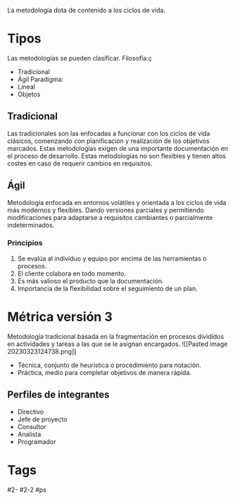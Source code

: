 La metodología dota de contenido a los ciclos de vida.
# Tipos
Las metodologías se pueden clasificar.
Filosofía:ç
- Tradicional
- Ágil
Paradigma:
- Lineal
- Objetos
## Tradicional
Las tradicionales son las enfocadas a funcionar con los ciclos de vida clásicos, comenzando con planificación y realización de los objetivos marcados. Estas metodologías exigen de una importante documentación en el proceso de desarrollo.
Estas metodologías no son flexibles y tienen altos costes en caso de requerir cambios en requisitos.
## Ágil
Metodología enfocada en entornos volátiles y orientada a los ciclos de vida más modernos y flexibles. Dando versiones parciales y permitiendo modificaciones para adaptarse a requisitos cambiantes o parcialmente indeterminados.
### Principios
1. Se evalúa al individuo y equipo por encima de las herramientas o procesos.
2. El cliente colabora en todo momento.
3. Es más valioso el producto que la documentación.
4. Importancia de la flexibilidad sobre el seguimiento de un plan.
# Métrica versión 3
Metodología tradicional basada en la fragmentación en procesos divididos en actividades y tareas a las que se le asignan encargados.
![[Pasted image 20230323124738.png]]
- Técnica, conjunto de heurística o procedimiento para notación.
- Práctica, medio para completar objetivos de manera rápida.
## Perfiles de integrantes
- Directivo
- Jefe de proyecto
- Consultor
- Analista
- Programador
# Tags
#2- 
#2-2 
#ps 